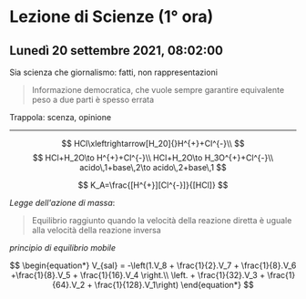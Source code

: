 # Lezione di Scienze (1° ora) 
## Lunedì 20 settembre 2021, 08:02:00

Sia scienza che giornalismo: fatti, non rappresentazioni

> Informazione democratica, che vuole sempre garantire equivalente peso a due parti è spesso errata

Trappola: scenza, opinione

---
$$
HCl\xleftrightarrow[H_20]{}H^{+}+Cl^{-}\\
$$
$$
HCl+H_2O\to H^{+}+Cl^{-}\\
HCl+H_2O\to H_3O^{+}+Cl^{-}\\
acido\,1+base\,2\to acido\,2+base\,1
$$

$$
K_A=\frac{[H^{+}][Cl^{-}]}{[HCl]}
$$

_Legge dell'azione di massa_:
> Equilibrio raggiunto quando la velocità della reazione diretta è uguale alla velocità della reazione inversa

_principio di equilibrio mobile_


$$
\begin{equation*}
    V_{sal} = -\left(1.V_8 + \frac{1}{2}.V_7 + \frac{1}{8}.V_6 +\frac{1}{8}.V_5  + \frac{1}{16}.V_4 \right.\\
     \left. + \frac{1}{32}.V_3 + \frac{1}{64}.V_2 + \frac{1}{128}.V_1\right) 
\end{equation*}
$$
<!--stackedit_data:
eyJoaXN0b3J5IjpbLTc1MzA2NDYzNiwtNzI2Mzc2MjQyLC0xNz
c4NDYzMDQ0XX0=
-->